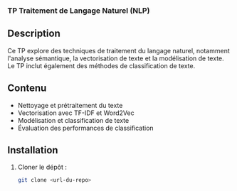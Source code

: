 ### TP Traitement de Langage Naturel (NLP)

## Description
Ce TP explore des techniques de traitement du langage naturel, notamment l'analyse sémantique, la vectorisation de texte et la modélisation de texte. Le TP inclut également des méthodes de classification de texte.

## Contenu
- Nettoyage et prétraitement du texte
- Vectorisation avec TF-IDF et Word2Vec
- Modélisation et classification de texte
- Évaluation des performances de classification

## Installation
1. Cloner le dépôt : 
   ```bash
   git clone <url-du-repo>
  ```
